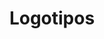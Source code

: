 ---
title: Logotipos
layout: page
pagination:
    enabled: true
    collection: portfolio_logotipos
---